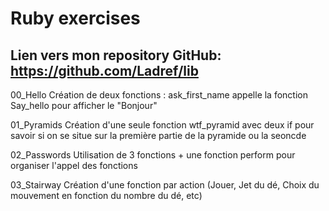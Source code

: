 # Ruby exercises
## Lien vers mon repository GitHub: https://github.com/Ladref/lib

00_Hello
Création de deux fonctions : ask_first_name appelle la fonction Say_hello pour afficher le "Bonjour"

01_Pyramids
Création d'une seule fonction wtf_pyramid avec deux if pour savoir si on se situe sur la première partie de la pyramide ou la seoncde

02_Passwords
Utilisation de 3 fonctions + une fonction perform pour organiser l'appel des fonctions

03_Stairway
Création d'une fonction par action (Jouer, Jet du dé, Choix du mouvement en fonction du nombre du dé, etc)

